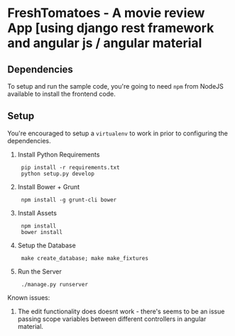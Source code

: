 # FreshTomatoes - A movie review App [using django rest framework and angular js / angular material

## Dependencies

To setup and run the sample code, you're going to need `npm` from NodeJS available to install the frontend code.

## Setup

You're encouraged to setup a `virtualenv` to work in prior to configuring the dependencies.

1. Install Python Requirements

        pip install -r requirements.txt
        python setup.py develop

2. Install Bower + Grunt

		npm install -g grunt-cli bower

3. Install Assets

        npm install
        bower install

5. Setup the Database

        make create_database; make make_fixtures

6. Run the Server

        ./manage.py runserver



Known issues:

1. The edit functionality does doesnt work - there's seems to be an issue passing scope variables between different controllers in angular material. 
